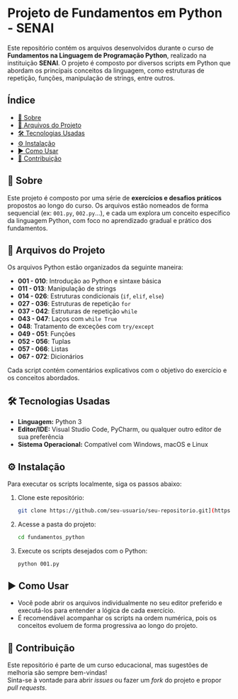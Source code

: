 # Projeto de Fundamentos em Python - SENAI

Este repositório contém os arquivos desenvolvidos durante o curso de **Fundamentos na Linguagem de Programação Python**, realizado na instituição **SENAI**. O projeto é composto por diversos scripts em Python que abordam os principais conceitos da linguagem, como estruturas de repetição, funções, manipulação de strings, entre outros.

## Índice

- [📌 Sobre](#-sobre)
- [📂 Arquivos do Projeto](#-arquivos-do-projeto)
- [🛠 Tecnologias Usadas](#-tecnologias-usadas)
- [⚙️ Instalação](#️-instalação)
- [▶️ Como Usar](#️-como-usar)
- [🤝 Contribuição](#-contribuição)

## 📌 Sobre

Este projeto é composto por uma série de **exercícios e desafios práticos** propostos ao longo do curso. Os arquivos estão nomeados de forma sequencial (ex: `001.py`, `002.py`...), e cada um explora um conceito específico da linguagem Python, com foco no aprendizado gradual e prático dos fundamentos.

## 📂 Arquivos do Projeto

Os arquivos Python estão organizados da seguinte maneira:

- **001 - 010**: Introdução ao Python e sintaxe básica  
- **011 - 013**: Manipulação de strings  
- **014 - 026**: Estruturas condicionais (`if`, `elif`, `else`)  
- **027 - 036**: Estruturas de repetição `for`  
- **037 - 042**: Estruturas de repetição `while`  
- **043 - 047**: Laços com `while True`  
- **048**: Tratamento de exceções com `try/except`  
- **049 - 051**: Funções  
- **052 - 056**: Tuplas  
- **057 - 066**: Listas  
- **067 - 072**: Dicionários  

Cada script contém comentários explicativos com o objetivo do exercício e os conceitos abordados.

## 🛠 Tecnologias Usadas

- **Linguagem:** Python 3  
- **Editor/IDE:** Visual Studio Code, PyCharm, ou qualquer outro editor de sua preferência  
- **Sistema Operacional:** Compatível com Windows, macOS e Linux

## ⚙️ Instalação

Para executar os scripts localmente, siga os passos abaixo:

1. Clone este repositório:
   ```bash
   git clone https://github.com/seu-usuario/seu-repositorio.git](https://github.com/Raul-F-Souza/fundamentos_python.git)
   ```

2. Acesse a pasta do projeto:
   ```bash
   cd fundamentos_python
   ```

3. Execute os scripts desejados com o Python:
   ```bash
   python 001.py
   ```

## ▶️ Como Usar

- Você pode abrir os arquivos individualmente no seu editor preferido e executá-los para entender a lógica de cada exercício.
- É recomendável acompanhar os scripts na ordem numérica, pois os conceitos evoluem de forma progressiva ao longo do projeto.

## 🤝 Contribuição

Este repositório é parte de um curso educacional, mas sugestões de melhoria são sempre bem-vindas!  
Sinta-se à vontade para abrir *issues* ou fazer um *fork* do projeto e propor *pull requests*.
